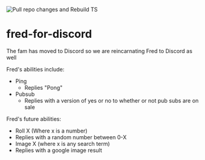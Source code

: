 ![Pull repo changes and Rebuild TS](https://github.com/allygator/fred-for-discord/workflows/Pull%20repo%20changes%20and%20Rebuild%20TS/badge.svg)

# fred-for-discord

The fam has moved to Discord so we are reincarnating Fred to Discord as well

Fred's abilities include:
* Ping
  * Replies "Pong"
* Pubsub
  * Replies with a version of yes or no to whether or not pub subs are on sale
  
Fred's future abilities:
* Roll X (Where x is a number)
 * Replies with a random number between 0-X
* Image X (where x is any search term)
 * Replies with a google image result
